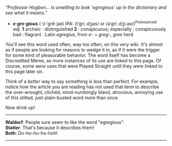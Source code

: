 _"Professor Hogben... is unwilling to look 'egregious' up in the dictionary and see what it means."_

-   _**e·gre·gious**_ ( \\i-ˈgrē-jəs\\ IPA: /ɪˈɡriː.dʒəs/ or /əˈɡriː.dʒi.əs/)<sup>Pronounced&nbsp;</sup>  _adj._ **1** archaic : distinguished **2** : conspicuous; especially : conspicuously bad : flagrant <egregious errors>. Latin _egregius_, from _e-_ + _greg-_, _grex_ herd

You'll see this word used often, way too often, on this very wiki. It's almost as if people are looking for reasons to wedge it in, as if it were the trigger for some kind of pleasurable behavior. The word itself has become a Discredited Meme, as more instances of its use are linked to this page. Of course, some _were_ uses that were Played Straight until they were linked to this page later on.

Think of a _better_ way to say something is less than perfect. For example, notice how the article you are reading has not used that term to describe the over-wrought, clichéd, mind-numbingly bland, atrocious, annoying use of this stilted, just-plain-busted word more than once.

Now drink up!

___

**Waldorf**: People sure seem to like the word "egregious".  
**Statler**: That's because it describes them!  
**Both**: Do-ho-ho-ho-hoh!

___